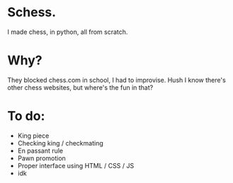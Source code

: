 # Schess.
I made chess, in python, all from scratch. 

# Why?
They blocked chess.com in school, I had to improvise. Hush I know there's other chess websites, but where's the fun in that?

# To do:
- King piece
- Checking king / checkmating
- En passant rule
- Pawn promotion
- Proper interface using HTML / CSS / JS
- idk